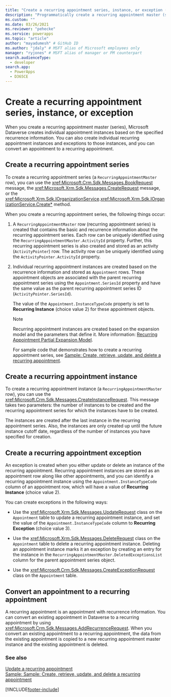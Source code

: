 ```yaml
---
title: "Create a recurring appointment series, instance, or exception (Microsoft Dataverse) | Microsoft Docs" # Intent and product brand in a unique string of 43-59 chars including spaces
description: "Programmatically create a recurring appointment master (series),  individual recurring appointment instances, exceptions to those instances, or convert an appointment to a recurring appointment." # 115-145 characters including spaces. This abstract displays in the search result.
ms.custom: ""
ms.date: 03/26/2021
ms.reviewer: "pehecke"
ms.service: powerapps
ms.topic: "article"
author: "mayadumesh" # GitHub ID
ms.author: "jdaly" # MSFT alias of Microsoft employees only
manager: "ryjones" # MSFT alias of manager or PM counterpart
search.audienceType: 
  - developer
search.app: 
  - PowerApps
  - D365CE
---
```

# Create a recurring appointment series, instance, or exception

When you create a recurring appointment master (series), Microsoft Dataverse creates individual appointment instances based on the specified recurrence information. You can also create individual recurring appointment instances and exceptions to those instances, and you can convert an appointment to a recurring appointment.  
  
<a name="bkmk_createseries"></a>   

## Create a recurring appointment series  

 To create a recurring appointment series (a `RecurringAppointmentMaster` row), you can use the <xref:Microsoft.Crm.Sdk.Messages.BookRequest> message, the <xref:Microsoft.Xrm.Sdk.Messages.CreateRequest> message, or the <xref:Microsoft.Xrm.Sdk.IOrganizationService>.<xref:Microsoft.Xrm.Sdk.IOrganizationService.Create*> method.  
  
 When you create a recurring appointment series, the following things occur:  
  
1. A `RecurringAppointmentMaster` row (recurring appointment series) is created that contains the basic and recurrence information about the recurring appointment series. Each row can be uniquely identified using the `RecurringAppointmentMaster.ActivityId` property. Further, this recurring appointment series is also created and stored as an activity (`ActivityPointer`) row. The activity row can be uniquely identified using the `ActivityPointer.ActivityId` property.  
  
2. Individual recurring appointment instances are created based on the recurrence information and stored as `Appointment` rows. These appointment objects are associated with the parent recurring appointment series using the `Appointment.SeriesId` property and have the same value as the parent recurring appointment series ID (`ActivityPointer.SeriesId`).  
  
    The value of the `Appointment.InstanceTypeCode` property is set to **Recurring Instance** (choice value 2) for these appointment objects.  
  
   > [!NOTE]
   >  Recurring appointment instances are created based on the expansion model and the parameters that define it. More information: [Recurring Appointment Partial Expansion Model](recurring-appointment-partial-expansion-model.md).  
  
   For sample code that demonstrates how to create a recurring appointment series, see [Sample: Create, retrieve, update, and delete a recurring appointment](org-service/samples/create-retrieve-update-delete-recurring-appointment).  
  
<a name="bkmk_createinstance"></a>   

## Create a recurring appointment instance  
 To create a recurring appointment instance (a `RecurringAppointmentMaster` row), you can use the <xref:Microsoft.Crm.Sdk.Messages.CreateInstanceRequest>. This message takes two parameters: the number of instances to be created and the recurring appointment series for which the instances have to be created.  
  
 The instances are created after the last instance in the recurring appointment series. Also, the instances are only created up until the future instance cutoff date, regardless of the number of instances you have specified for creation.  
  
<a name="bkmk_createexception"></a>   

## Create a recurring appointment exception  
 An exception is created when you either update or delete an instance of the recurring appointment. Recurring appointment instances are stored as an appointment row along like other appointments, and you can identify a recurring appointment instance using the `Appointment.InstanceTypeCode` column of an appointment row, which will have a value of **Recurring Instance** (choice value 2).  
  
 You can create exceptions in the following ways:  
  
-   Use the <xref:Microsoft.Xrm.Sdk.Messages.UpdateRequest> class on the `Appointment` table to update a recurring appointment instance, and set the value of the `Appointment.InstanceTypeCode` column to **Recurring Exception** (choice value 3).  
  
-   Use the <xref:Microsoft.Xrm.Sdk.Messages.DeleteRequest> class on the `Appointment` table to delete a recurring appointment instance. Deleting an appointment instance marks it an exception by creating an entry for the instance in the `RecurringAppointmentMaster.DeletedExceptionsList` column for the parent appointment series object.  
  
-   Use the <xref:Microsoft.Crm.Sdk.Messages.CreateExceptionRequest> class on the `Appointment` table.  
  
<a name="bkmk_convert"></a>   

## Convert an appointment to a recurring appointment  
 A recurring appointment is an appointment with recurrence information. You can convert an existing appointment in Dataverse to a recurring appointment by using <xref:Microsoft.Crm.Sdk.Messages.AddRecurrenceRequest>. When you convert an existing appointment to a recurring appointment, the data from the existing appointment is copied to a new recurring appointment master instance and the existing appointment is deleted.  
  
### See also  
 
 [Update a recurring appointment](update-recurring-appointment.md)   
 [Sample: Sample: Create, retrieve, update, and delete a recurring appointment](org-service/samples/create-retrieve-update-delete-recurring-appointment.md)   


[!INCLUDE[footer-include](../../includes/footer-banner.md)]